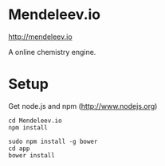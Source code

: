 Mendeleev.io
============
http://mendeleev.io

A online chemistry engine.

Setup
============

Get node.js and npm (http://www.nodejs.org)

```
cd Mendeleev.io
npm install

sudo npm install -g bower
cd app
bower install
```

